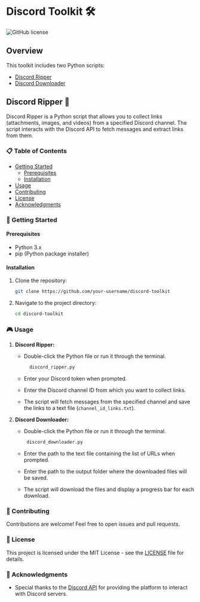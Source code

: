 
# Discord Toolkit 🛠️

![GitHub license](https://img.shields.io/badge/license-MIT-blue.svg)

## Overview

This toolkit includes two Python scripts:
- [Discord Ripper](#discord-ripper-)
- [Discord Downloader](#discord-downloader-)

## Discord Ripper 🚀

Discord Ripper is a Python script that allows you to collect links (attachments, images, and videos) from a specified Discord channel. The script interacts with the Discord API to fetch messages and extract links from them.

### 📋 Table of Contents

- [Getting Started](#getting-started)
  - [Prerequisites](#prerequisites)
  - [Installation](#installation)
- [Usage](#usage)
- [Contributing](#contributing)
- [License](#license)
- [Acknowledgments](#acknowledgments)

### 🚀 Getting Started

#### Prerequisites

- Python 3.x
- pip (Python package installer)

#### Installation

1. Clone the repository:

   ```bash
   git clone https://github.com/your-username/discord-toolkit

2. Navigate to the project directory:

   ```bash
   cd discord-toolkit
   ```

### 🎮 Usage

1. **Discord Ripper:**
   - Double-click the Python file or run it through the terminal.

     ```bash
       discord_ripper.py
     ```

   - Enter your Discord token when prompted.
   - Enter the Discord channel ID from which you want to collect links.
   - The script will fetch messages from the specified channel and save the links to a text file (`channel_id_links.txt`).

2. **Discord Downloader:**
   - Double-click the Python file or run it through the terminal.

     ```bash
      discord_downloader.py
     ```

   - Enter the path to the text file containing the list of URLs when prompted.
   - Enter the path to the output folder where the downloaded files will be saved.
   - The script will download the files and display a progress bar for each download.

### 🤝 Contributing

Contributions are welcome! Feel free to open issues and pull requests.

### 📄 License

This project is licensed under the MIT License - see the [LICENSE](LICENSE) file for details.

### 🙏 Acknowledgments

- Special thanks to the [Discord API](https://discord.com/developers/docs/intro) for providing the platform to interact with Discord servers.
